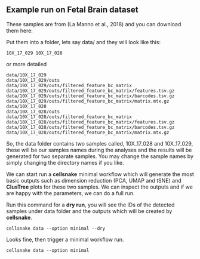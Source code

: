 Example run on Fetal Brain dataset 
---------------------------
These samples are from  (La Manno et al., 2018) and you can download them here:

Put them into a folder, lets say data/ and they will look like this:

```
10X_17_029 10X_17_028
```

or more detailed
```
data/10X_17_029
data/10X_17_029/outs
data/10X_17_029/outs/filtered_feature_bc_matrix
data/10X_17_029/outs/filtered_feature_bc_matrix/features.tsv.gz
data/10X_17_029/outs/filtered_feature_bc_matrix/barcodes.tsv.gz
data/10X_17_029/outs/filtered_feature_bc_matrix/matrix.mtx.gz
data/10X_17_028
data/10X_17_028/outs
data/10X_17_028/outs/filtered_feature_bc_matrix
data/10X_17_028/outs/filtered_feature_bc_matrix/features.tsv.gz
data/10X_17_028/outs/filtered_feature_bc_matrix/barcodes.tsv.gz
data/10X_17_028/outs/filtered_feature_bc_matrix/matrix.mtx.gz
```

So, the data folder contains two samples called, 10X_17_028 and 10X_17_029, these will be our samples names during the analyses and the results will be generated for two separate samples. You may change the sample names by simply changing the directory names if you like. 

We can start run a __cellsnake__ minimal workflow which will generate the most basic outputs such as dimension reduction (PCA, UMAP and tSNE) and __ClusTree__ plots for these two samples. We can inspect the outputs and if we are happy with the parameters, we can do a full run.

Run this command for a __dry run__, you will see the IDs of the detected samples under data folder and the outputs which will be created by __cellsnake__.
```
cellsnake data --option minimal --dry
```
Looks fine, then trigger a minimal workflow run.
```
cellsnake data --option minimal
```